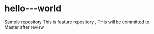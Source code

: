 # hello---world
Sample repository
This is feature repository , THis will be committed to Master after review

